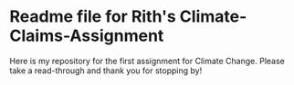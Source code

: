 # Readme file for Rith's Climate-Claims-Assignment
Here is my repository for the first assignment for Climate Change. Please take a read-through and thank you for stopping by!
